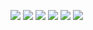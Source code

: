 ![](https://raw.githubusercontent.com/LeroyK111/pictureBed/master/20250420121636.png)
![](https://raw.githubusercontent.com/LeroyK111/pictureBed/master/20250420121709.png)
![](https://raw.githubusercontent.com/LeroyK111/pictureBed/master/20250420121757.png)
![](https://raw.githubusercontent.com/LeroyK111/pictureBed/master/20250420121815.png)
![](https://raw.githubusercontent.com/LeroyK111/pictureBed/master/20250420121830.png)
![](https://raw.githubusercontent.com/LeroyK111/pictureBed/master/20250420121846.png)







